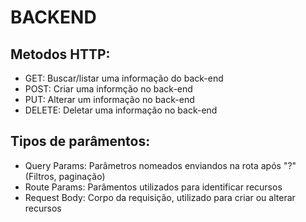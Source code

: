 # BACKEND

## Metodos HTTP:

- GET: Buscar/listar uma informação do back-end
- POST: Criar uma informção no back-end
- PUT: Alterar um informação no back-end
- DELETE: Deletar uma informação no back-end

## Tipos de parâmentos:

- Query Params: Parâmetros nomeados enviandos na rota após "?" (Filtros, paginação)
- Route Params: Parâmentos utilizados para identificar recursos
- Request Body: Corpo da requisição, utilizado para criar ou alterar recursos
